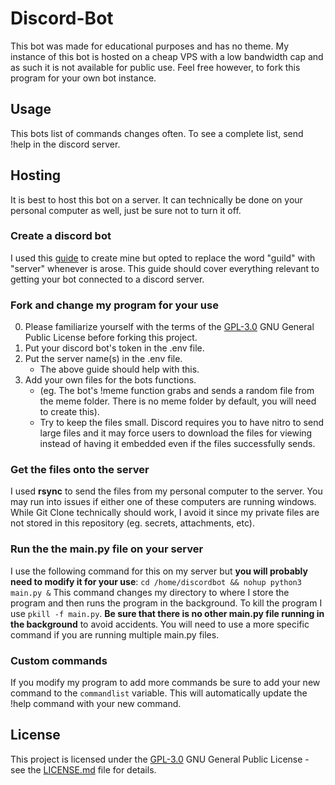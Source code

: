 # Discord-Bot

This bot was made for educational purposes and has no theme. My instance of this bot is hosted on a cheap VPS with a low bandwidth cap and as such it is not available for public use. Feel free however, to fork this program for your own bot instance.

## Usage

This bots list of commands changes often. To see a complete list, send !help in the discord server.

## Hosting

It is best to host this bot on a server. It can technically be done on your personal computer as well, just be sure not to turn it off. 

### Create a discord bot

I used this [guide](https://www.howtogeek.com/744801/how-to-add-a-bot-to-discord/) to create mine but opted to replace the word "guild" with "server" whenever is arose.  This guide should cover everything relevant to getting your bot connected to a discord server.

### Fork and change my program for your use

0. Please familiarize yourself with the terms of the [GPL-3.0](LICENSE.md) GNU General Public License before forking this project.
1. Put your discord bot's token in the .env file.
2. Put the server name(s) in the .env file.
    - The above guide should help with this.
3. Add your own files for the bots functions.
    - (eg. The bot's !meme function grabs and sends a random file from the meme folder. There is no meme folder by default, you will need to create this).
    - Try to keep the files small. Discord requires you to have nitro to send large files and it may force users to download the files for viewing instead of having it embedded even if the files successfully sends.

### Get the files onto the server

I used **rsync** to send the files from my personal computer to the server. You may run into issues if either one of these computers are running windows. While Git Clone technically should work, I avoid it since my private files are not stored in this repository (eg. secrets, attachments, etc).

### Run the the main.py file on your server

I use the following command for this on my server but **you will probably need to modify it for your use**:
 `cd /home/discordbot && nohup python3 main.py &`
This command changes my directory to where I store the program and then runs the program in the background. To kill the program I use `pkill -f main.py`. **Be sure that there is no other main.py file running in the background** to avoid accidents. You will need to use a more specific command if you are running multiple main.py files.

### Custom commands

If you modify my program to add more commands be sure to add your new command to the `commandlist` variable. This will automatically update the !help command with your new command.

## License

This project is licensed under the [GPL-3.0](LICENSE.md)
GNU General Public License - see the [LICENSE.md](LICENSE.md) file for
details.

